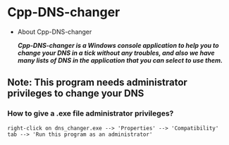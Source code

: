 # Cpp-DNS-changer

* About Cpp-DNS-changer

    ***Cpp-DNS-changer is a Windows console application to help you to change your DNS in a tick without any troubles, and also we have many lists of DNS in the application that you can select to use them.***

## Note: This program needs administrator privileges to change your DNS

### How to give a .exe file administrator privileges?

    right-click on dns_changer.exe --> 'Properties' --> 'Compatibility' tab --> 'Run this program as an administrator'
